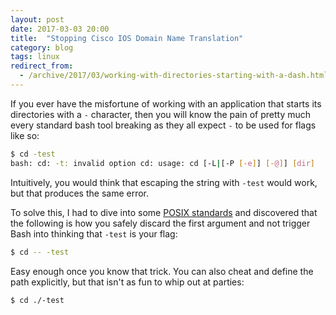 ```yaml
---
layout: post
date: 2017-03-03 20:00
title:  "Stopping Cisco IOS Domain Name Translation"
category: blog
tags: linux
redirect_from:
  - /archive/2017/03/working-with-directories-starting-with-a-dash.html
---
```

If you ever have the misfortune of working with an application that starts its directories with a `-` character, then you will know the pain of pretty much every standard bash tool breaking as they all expect `-` to be used for flags like so:

```bash
$ cd -test
bash: cd: -t: invalid option cd: usage: cd [-L|[-P [-e]] [-@]] [dir]
```

Intuitively, you would think that escaping the string with `-test` would work, but that produces the same error.

To solve this, I had to dive into some [POSIX standards](http://pubs.opengroup.org/onlinepubs/007904875/utilities/xcu_chap01.html#tag_01_11) and discovered that the following is how you safely discard the first argument and not trigger Bash into thinking that `-test` is your flag:

```bash
$ cd -- -test
```
Easy enough once you know that trick. You can also cheat and define the path explicitly, but that isn't as fun to whip out at parties:

```bash
$ cd ./-test
```
